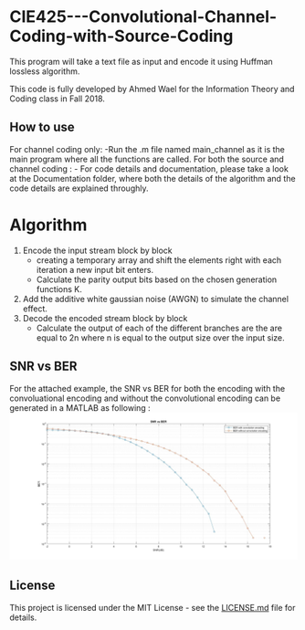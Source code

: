 # CIE425---Convolutional-Channel-Coding-with-Source-Coding
This program will take a text file as input and encode it using Huffman lossless algorithm.

This code is fully developed by Ahmed Wael for the Information Theory and Coding class in Fall 2018.

## How to use
For channel coding only:
    -Run the .m file named main_channel as it is the main program where all the functions are called.
For both the source and channel coding :
    - 
For code details and documentation, please take a look at the Documentation folder, where both the details of the algorithm and the code details are explained throughly. 


# Algorithm

1. Encode the input stream block by block
    - creating a temporary array and shift the elements right with each
iteration a new input bit enters.
    - Calculate the parity output bits based on the chosen generation
functions K.
2. Add the additive white gaussian noise (AWGN) to simulate the channel
effect.
3. Decode the encoded stream block by block
    - Calculate the output of each of the different branches are the are equal
to 2n where n is equal to the output size over the input size.

## SNR vs BER

For the attached example, the SNR vs BER for both the encoding with the convoluational encoding and without the convolutional encoding can be generated in a MATLAB as following :
![alt text](https://raw.githubusercontent.com/ahmedwael19/CIE425---Convolutional-Channel-Coding-with-Source-Coding/master/SNRvsBER.jpg)




## License

This project is licensed under the MIT License - see the [LICENSE.md](LICENSE.md) file for details.
